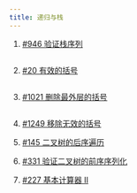 ```yaml
---
title: 递归与栈
---
```


1. [#946 验证栈序列](https://leetcode-cn.com/problems/validate-stack-sequences/)

```js
```

2. [#20 有效的括号](https://leetcode-cn.com/problems/valid-parentheses/)

```js
```

3. [#1021 删除最外层的括号](https://leetcode-cn.com/problems/remove-outermost-parentheses/)

```js
```

4. [#1249 移除无效的括号](https://leetcode-cn.com/problems/minimum-remove-to-make-valid-parentheses/)

5. [#145 二叉树的后序遍历](https://leetcode-cn.com/problems/binary-tree-postorder-traversal/)

6. [#331 验证二叉树的前序序列化](https://leetcode-cn.com/problems/verify-preorder-serialization-of-a-binary-tree/)

7. [#227 基本计算器 II](https://leetcode-cn.com/problems/basic-calculator-ii/)